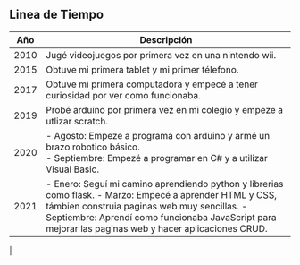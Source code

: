 ## Linea de Tiempo

| Año | Descripción |
| ------ | ----------- |
| 2010   | Jugé videojuegos por primera vez en una nintendo wii. |
| 2015 | Obtuve mi primera tablet y mi primer télefono. |
| 2017    | Obtuve mi primera computadora y empecé a tener curiosidad por ver como funcionaba. |
| 2019   | Probé arduino por primera vez en mi colegio y empeze a utlizar scratch. |
| 2020 | - Agosto: Empeze a programa con arduino y armé un brazo robotico básico. <br>- Septiembre: Empezé a programar en C# y a utilizar Visual Basic. |
| 2021    | - Enero: Seguí mi camino aprendiendo python y librerias como flask. - Marzo: Empecé a aprender HTML y CSS, támbien construia paginas web muy sencillas. - Septiembre: Aprendí como funcionaba JavaScript para mejorar las paginas web y hacer aplicaciones CRUD. 
|